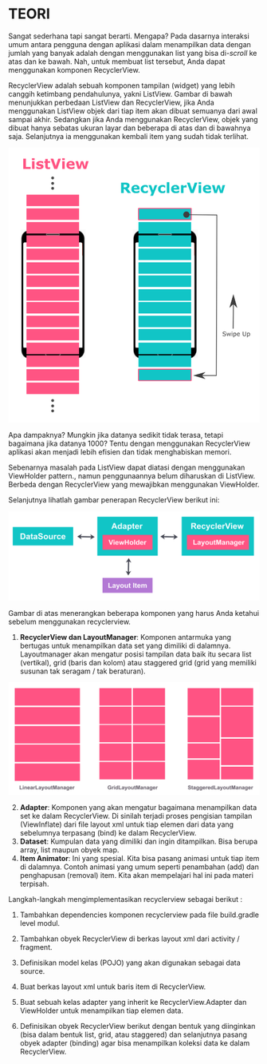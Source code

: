 # TEORI

Sangat sederhana tapi sangat berarti. Mengapa? Pada dasarnya interaksi umum antara pengguna dengan aplikasi dalam menampilkan data dengan jumlah yang banyak adalah dengan menggunakan list yang bisa di-*scroll* ke atas dan ke bawah. Nah, untuk membuat list tersebut, Anda dapat menggunakan komponen RecyclerView.

RecyclerView adalah sebuah komponen tampilan (widget) yang lebih canggih ketimbang pendahulunya, yakni ListView. Gambar di bawah menunjukkan perbedaan ListView dan RecyclerView, jika Anda menggunakan ListView objek dari tiap item akan dibuat semuanya dari awal sampai akhir. Sedangkan jika Anda menggunakan RecyclerView, objek yang dibuat hanya sebatas ukuran layar dan beberapa di atas dan di bawahnya saja. Selanjutnya ia menggunakan kembali item yang sudah tidak terlihat. 

![RecylceView](./resource/RecyclerView.png)

Apa dampaknya? Mungkin jika datanya sedikit tidak terasa, tetapi bagaimana jika datanya 1000? Tentu dengan menggunakan RecyclerView aplikasi akan menjadi lebih efisien dan tidak menghabiskan memori. 

Sebenarnya masalah pada ListView dapat diatasi dengan menggunakan ViewHolder pattern., namun penggunaannya belum diharuskan di ListView. Berbeda dengan RecyclerView yang mewajibkan menggunakan ViewHolder.

Selanjutnya lihatlah gambar penerapan RecyclerView berikut ini:

![Implementation](./resource/Implementation.png)

Gambar di atas menerangkan beberapa komponen yang harus Anda ketahui sebelum menggunakan recyclerview.

1. **RecyclerView dan LayoutManager**: Komponen antarmuka yang bertugas untuk menampilkan data set yang dimiliki di dalamnya. Layoutmanager akan mengatur posisi tampilan data baik itu secara list (vertikal), grid (baris dan kolom) atau staggered grid (grid yang memiliki susunan tak seragam / tak beraturan).

![RecyclerViewLayoutManager](./resource/RecyclerViewAndLayoutManager.jpeg)

2. **Adapter**: Komponen yang akan mengatur bagaimana menampilkan data set ke dalam RecyclerView. Di sinilah terjadi proses pengisian tampilan (ViewInflate) dari file layout xml untuk tiap elemen dari data yang sebelumnya terpasang (bind) ke dalam RecyclerView.
3. **Dataset**: Kumpulan data yang dimiliki dan ingin ditampilkan. Bisa berupa array, list maupun obyek map.
4. **Item Animator**: Ini yang spesial. Kita bisa pasang animasi untuk tiap item di dalamnya. Contoh animasi yang umum seperti penambahan (add) dan penghapusan (removal) item. Kita akan mempelajari hal ini pada materi terpisah.

Langkah-langkah mengimplementasikan recyclerview sebagai berikut :

1. Tambahkan dependencies komponen recyclerview pada file build.gradle  level modul.

2. Tambahkan obyek RecyclerView di berkas layout xml dari activity / fragment.

3. Definisikan model kelas (POJO) yang akan digunakan sebagai data source.

4. Buat berkas layout xml untuk baris item di RecyclerView.

5. Buat sebuah kelas adapter yang inherit ke RecyclerView.Adapter dan ViewHolder untuk menampilkan tiap elemen data.

6. Definisikan obyek RecyclerView berikut dengan bentuk yang diinginkan (bisa dalam bentuk list, grid, atau staggered) dan selanjutnya pasang obyek adapter (binding) agar bisa menampilkan koleksi data ke dalam RecyclerView.